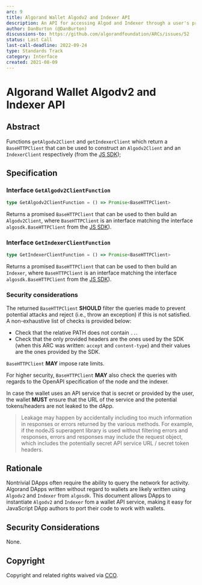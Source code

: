 ```yaml
---
arc: 9
title: Algorand Wallet Algodv2 and Indexer API
description: An API for accessing Algod and Indexer through a user's preferred connection.
author: DanBurton (@DanBurton)
discussions-to: https://github.com/algorandfoundation/ARCs/issues/52
status: Last Call
last-call-deadline: 2022-09-24
type: Standards Track
category: Interface
created: 2021-08-09
---
```


# Algorand Wallet Algodv2 and Indexer API

## Abstract

Functions `getAlgodv2Client` and `getIndexerClient` which return a `BaseHTTPClient` that can be used to construct an `Algodv2Client` and an `IndexerClient` respectively (from the <a href="https://github.com/algorand/js-algorand-sdk/blob/develop/src/main.ts">JS SDK</a>);

## Specification

### Interface `GetAlgodv2ClientFunction`

```ts
type GetAlgodv2ClientFunction = () => Promise<BaseHTTPClient>
```

Returns a promised `BaseHTTPClient` that can be used to then build an `Algodv2Client`, where `BaseHTTPClient` is an interface matching the interface `algosdk.BaseHTTPClient` from the <a href="https://github.com/algorand/js-algorand-sdk/blob/develop/src/main.ts">JS SDK</a>).

### Interface `GetIndexerClientFunction`

```ts
type GetIndexerClientFunction = () => Promise<BaseHTTPClient>
```

Returns a promised `BaseHTTPClient` that can be used to then build an `Indexer`, where `BaseHTTPClient` is an interface matching the interface `algosdk.BaseHTTPClient` from the <a href="https://github.com/algorand/js-algorand-sdk/blob/develop/src/main.ts">JS SDK</a>).

### Security considerations

The returned `BaseHTTPClient` **SHOULD** filter the queries made to prevent potential attacks and reject (i.e., throw an exception) if this is not satisfied.
A non-exhaustive list of checks is provided below:
* Check that the relative PATH does not contain `..`.
* Check that the only provided headers are the ones used by the SDK (when this ARC was written: `accept` and `content-type`) and their values are the ones provided by the SDK.

`BaseHTTPClient` **MAY** impose rate limits.

For higher security, `BaseHTTPClient` **MAY** also check the queries with regards to the OpenAPI specification of the node and the indexer.

In case the wallet uses an API service that is secret or provided by the user, the wallet **MUST** ensure that the URL of the service and the potential tokens/headers are not leaked to the dApp.

> Leakage may happen by accidentally including too much information in responses or errors returned by the various methods. For example, if the nodeJS superagent library is used without filtering errors and responses, errors and responses may include the request object, which includes the potentially secret API service URL / secret token headers.

## Rationale

Nontrivial DApps often require the ability to query the network for activity. Algorand DApps written without regard to wallets are likely written using `Algodv2` and `Indexer` from `algosdk`. 
This document allows DApps to instantiate `Algodv2` and `Indexer` fom a wallet API service, making it easy for JavaScript DApp authors to port their code to work with wallets.

## Security Considerations

None.

## Copyright

Copyright and related rights waived via <a href="https://creativecommons.org/publicdomain/zero/1.0/">CCO</a>.